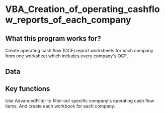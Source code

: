 # VBA_Creation_of_operating_cashflow_reports_of_each_company

## What this program works for?
Create operating cash flow (OCF) report worksheets for each company from one worksheet which includes every company's OCF.

## Data


## Key functions
Use AdvancedFilter to filter out specific company's operating cash flow items. And create each workbook for each company.

